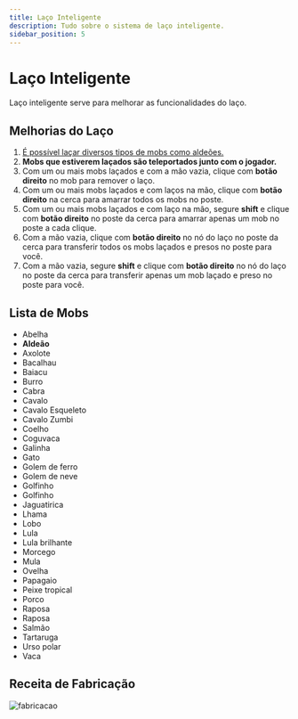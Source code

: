 ```yaml
---
title: Laço Inteligente
description: Tudo sobre o sistema de laço inteligente.
sidebar_position: 5
---
```


# Laço Inteligente

Laço inteligente serve para melhorar as funcionalidades do laço.

## Melhorias do Laço

1. [É possível laçar diversos tipos de mobs como aldeões.](laco.md#lista-de-mobs)
2. **Mobs que estiverem laçados são teleportados junto com o jogador.**
3. Com um ou mais mobs laçados e com a mão vazia, clique com **botão direito** no mob para remover o laço.
4. Com um ou mais mobs laçados e com laços na mão, clique com **botão direito** na cerca para amarrar todos os mobs no poste.
5. Com um ou mais mobs laçados e com laço na mão, segure **shift** e clique com **botão direito** no poste da cerca para amarrar apenas um mob no poste a cada clique.
6. Com a mão vazia, clique com **botão direito** no nó do laço no poste da cerca para transferir todos os mobs laçados e presos no poste para você.
7. Com a mão vazia, segure **shift** e clique com **botão direito** no nó do laço no poste da cerca para transferir apenas um mob laçado e preso no poste para você.

## Lista de Mobs

- Abelha
- **Aldeão**
- Axolote
- Bacalhau
- Baiacu
- Burro
- Cabra
- Cavalo
- Cavalo Esqueleto
- Cavalo Zumbi
- Coelho
- Coguvaca
- Galinha
- Gato
- Golem de ferro
- Golem de neve
- Golfinho
- Golfinho
- Jaguatirica
- Lhama
- Lobo
- Lula
- Lula brilhante
- Morcego
- Mula
- Ovelha
- Papagaio
- Peixe tropical
- Porco
- Raposa
- Raposa
- Salmão
- Tartaruga
- Urso polar
- Vaca

## Receita de Fabricação

![fabricacao](https://i.imgur.com/tLFK0CI.png)